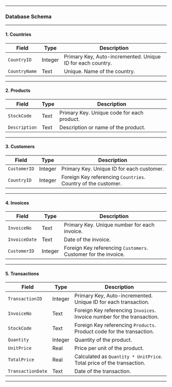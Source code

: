 
---

### Database Schema

---

#### 1. **Countries**

| Field       | Type    | Description                                        |
|-------------|---------|----------------------------------------------------|
| `CountryID` | Integer | Primary Key, Auto-incremented. Unique ID for each country. |
| `CountryName` | Text  | Unique. Name of the country.                      |

---

#### 2. **Products**

| Field        | Type  | Description                                         |
|--------------|-------|-----------------------------------------------------|
| `StockCode`  | Text  | Primary Key. Unique code for each product.           |
| `Description`| Text  | Description or name of the product.                  |

---

#### 3. **Customers**

| Field        | Type    | Description                                         |
|--------------|---------|-----------------------------------------------------|
| `CustomerID` | Integer | Primary Key. Unique ID for each customer.            |
| `CountryID`  | Integer | Foreign Key referencing `Countries`. Country of the customer. |

---

#### 4. **Invoices**

| Field         | Type    | Description                                           |
|---------------|---------|-------------------------------------------------------|
| `InvoiceNo`   | Text    | Primary Key. Unique number for each invoice.           |
| `InvoiceDate` | Text    | Date of the invoice.                                   |
| `CustomerID`  | Integer | Foreign Key referencing `Customers`. Customer for the invoice. |

---

#### 5. **Transactions**

| Field           | Type    | Description                                         |
|-----------------|---------|-----------------------------------------------------|
| `TransactionID` | Integer | Primary Key, Auto-incremented. Unique ID for each transaction.|
| `InvoiceNo`     | Text    | Foreign Key referencing `Invoices`. Invoice number for the transaction.|
| `StockCode`     | Text    | Foreign Key referencing `Products`. Product code for the transaction.|
| `Quantity`      | Integer | Quantity of the product.                             |
| `UnitPrice`     | Real    | Price per unit of the product.                       |
| `TotalPrice`    | Real    | Calculated as `Quantity * UnitPrice`. Total price of the transaction.|
| `TransactionDate`| Text   | Date of the transaction.                             |

---